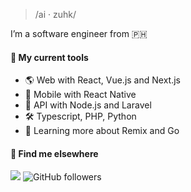 <!--### Isaac Arcilla-->

> /ai · zuhk/

I’m a software engineer from 🇵🇭

#### 🧰 My current tools 
-  🌎 Web with React, Vue.js and Next.js
-  📱 Mobile with React Native
-  📡 API with Node.js and Laravel
-  🛠️ Typescript, PHP, Python
-  📖 Learning more about Remix and Go

#### 💬 Find me elsewhere

![](https://komarev.com/ghpvc/?username=isaacdarcilla&style=flat-square) ![GitHub followers](https://img.shields.io/github/followers/isaacdarcilla)
